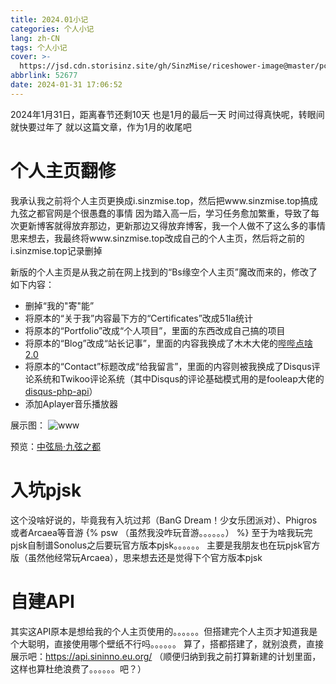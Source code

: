 ```yaml
---
title: 2024.01小记
categories: 个人小记
lang: zh-CN
tags: 个人小记
cover: >-
  https://jsd.cdn.storisinz.site/gh/SinzMise/riceshower-image@master/pc/420b45c1-cdd7-4803-b9ad-e1d690790017.png
abbrlink: 52677
date: 2024-01-31 17:06:52
---
```

2024年1月31日，距离春节还剩10天
也是1月的最后一天
时间过得真快呢，转眼间就快要过年了
就以这篇文章，作为1月的收尾吧

# 个人主页翻修
我承认我之前将个人主页更换成i.sinzmise.top，然后把www.sinzmise.top搞成九弦之都官网是个很愚蠢的事情
因为踏入高一后，学习任务愈加繁重，导致了每次更新博客就得放弃那边，更新那边又得放弃博客，我一个人做不了这么多的事情
思来想去，我最终将www.sinzmise.top改成自己的个人主页，然后将之前的i.sinzmise.top记录删掉

新版的个人主页是从我之前在网上找到的“Bs缘空个人主页”魔改而来的，修改了如下内容：
- 删掉“我的"寄"能”
- 将原本的“关于我”内容最下方的“Certificates”改成51la统计
- 将原本的“Portfolio”改成“个人项目”，里面的东西改成自己搞的项目
- 将原本的“Blog”改成“站长记事”，里面的内容我换成了木木大佬的[哔哔点啥2.0](https://immmmm.com/bb-by-memos/)
- 将原本的“Contact”标题改成“给我留言”，里面的内容则被我换成了Disqus评论系统和Twikoo评论系统（其中Disqus的评论基础模式用的是fooleap大佬的[disqus-php-api](https://github.com/fooleap/disqus-php-api)）
- 添加Aplayer音乐播放器

展示图：
![www](https://jsd.cdn.storisinz.site/gh/SinzMise/picx-images-hosting@master/20240131/www.sinzmise.top.6nqhgv7ubg40.webp)

预览：[中弦局·九弦之都](https://www.sinzmise.top/)
# 入坑pjsk
这个没啥好说的，毕竟我有入坑过邦（BanG Dream！少女乐团派对）、Phigros或者Arcaea等音游
{% psw （虽然我没咋玩音游。。。。。。） %}
至于为啥我玩完pjsk自制谱Sonolus之后要玩官方版本pjsk。。。。。。
主要是我朋友也在玩pjsk官方版（虽然他经常玩Arcaea），思来想去还是觉得下个官方版本pjsk

# 自建API
其实这API原本是想给我的个人主页使用的。。。。。。但搭建完个人主页才知道我是个大聪明，直接使用哪个壁纸不行吗。。。。。。
算了，搭都搭建了，就别浪费，直接展示吧：https://api.sininno.eu.org/
（顺便归纳到我之前打算新建的计划里面，这样也算杜绝浪费了。。。。。。吧？）